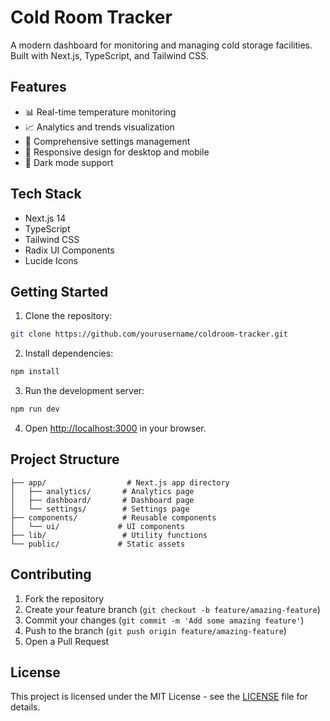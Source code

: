 # Cold Room Tracker

A modern dashboard for monitoring and managing cold storage facilities. Built with Next.js, TypeScript, and Tailwind CSS.

## Features

- 📊 Real-time temperature monitoring
- 📈 Analytics and trends visualization
- 🔧 Comprehensive settings management
- 📱 Responsive design for desktop and mobile
- 🌙 Dark mode support

## Tech Stack

- Next.js 14
- TypeScript
- Tailwind CSS
- Radix UI Components
- Lucide Icons

## Getting Started

1. Clone the repository:
```bash
git clone https://github.com/yourusername/coldroom-tracker.git
```

2. Install dependencies:
```bash
npm install
```

3. Run the development server:
```bash
npm run dev
```

4. Open [http://localhost:3000](http://localhost:3000) in your browser.

## Project Structure

```
├── app/                  # Next.js app directory
│   ├── analytics/       # Analytics page
│   ├── dashboard/       # Dashboard page
│   └── settings/        # Settings page
├── components/          # Reusable components
│   └── ui/             # UI components
├── lib/                 # Utility functions
└── public/             # Static assets
```

## Contributing

1. Fork the repository
2. Create your feature branch (`git checkout -b feature/amazing-feature`)
3. Commit your changes (`git commit -m 'Add some amazing feature'`)
4. Push to the branch (`git push origin feature/amazing-feature`)
5. Open a Pull Request

## License

This project is licensed under the MIT License - see the [LICENSE](LICENSE) file for details. 